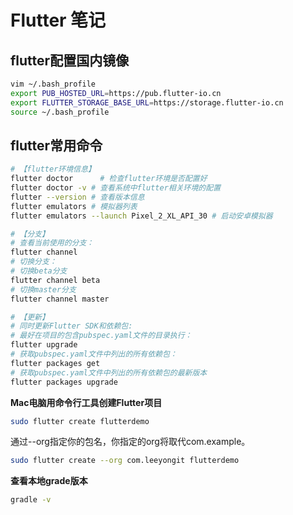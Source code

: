 # Flutter 笔记

## flutter配置国内镜像

```sh
vim ~/.bash_profile
export PUB_HOSTED_URL=https://pub.flutter-io.cn
export FLUTTER_STORAGE_BASE_URL=https://storage.flutter-io.cn
source ~/.bash_profile
```

## flutter常用命令

```sh
# 【flutter环境信息】
flutter doctor 		# 检查flutter环境是否配置好
flutter doctor -v # 查看系统中flutter相关环境的配置
flutter --version # 查看版本信息
flutter emulators # 模拟器列表
flutter emulators --launch Pixel_2_XL_API_30 # 启动安卓模拟器

# 【分支】
# 查看当前使用的分支：
flutter channel
# 切换分支：
# 切换beta分支
flutter channel beta
# 切换master分支
flutter channel master

# 【更新】
# 同时更新Flutter SDK和依赖包:
# 最好在项目的包含pubspec.yaml文件的目录执行：
flutter upgrade
# 获取pubspec.yaml文件中列出的所有依赖包：
flutter packages get
# 获取pubspec.yaml文件中列出的所有依赖包的最新版本
flutter packages upgrade
```

**Mac电脑用命令行工具创建Flutter项目**

```sh
sudo flutter create flutterdemo
```

通过--org指定你的包名，你指定的org将取代com.example。

```sh
sudo flutter create --org com.leeyongit flutterdemo
```

**查看本地grade版本**

```sh
gradle -v
```

